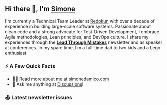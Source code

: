 ## Hi there 👋, I'm [Simone](https://simonedamico.com/)

I'm currently a Technical Team Leader at [Redokun](https://redokun.com/) with over a decade of experience in building large-scale software systems. Passionate about clean code and a strong advocate for Test-Driven Development, I embrace Agile methodologies, Lean principles, and DevOps culture. I share my experiences through the [**Lead Through Mistakes**](https://leadthroughmistakes.substack.com/) newsletter and as speaker at conferences. In my spare time, I’m a full-time dad to two kids and a Lego enthusiast.

### ⚡️ A Few Quick Facts

- 👨‍💻 Read more about me at [simonedamico.com](https://simonedamico.com)
- 💭 Ask me anything at [Discussions](https://github.com/dymissy/dymissy/discussions)!

### 📤 Latest newsletter issues

<!-- BLOG-POST-LIST:START -->
<!-- BLOG-POST-LIST:END -->
